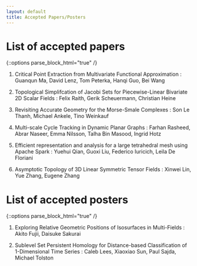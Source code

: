 ```yaml
---
layout: default
title: Accepted Papers/Posters
---
```


# List of accepted papers

{::options parse_block_html="true" /}

1. Critical Point Extraction from Multivariate Functional Approximation
: Guanqun Ma, David Lenz, Tom Peterka, Hanqi Guo, Bei Wang

2. Topological Simplifcation of Jacobi Sets for Piecewise-Linear Bivariate 2D Scalar Fields
: Felix Raith, Gerik Scheuermann, Christian Heine

3. Revisiting Accurate Geometry for the Morse-Smale Complexes
: Son Le Thanh, Michael Ankele, Tino Weinkauf

4. Multi-scale Cycle Tracking in Dynamic Planar Graphs
: Farhan Rasheed, Abrar Naseer, Emma Nilsson, Talha Bin Masood, Ingrid Hotz

5. Efficient representation and analysis for a large tetrahedral mesh using Apache Spark
: Yuehui Qian, Guoxi Liu, Federico Iuricich, Leila De Floriani

6. Asymptotic Topology of 3D Linear Symmetric Tensor Fields
: Xinwei Lin, Yue Zhang, Eugene Zhang

# List of accepted posters

{::options parse_block_html="true" /}

1. Exploring Relative Geometric Positions of Isosurfaces in Multi-Fields
: Akito Fujii, Daisuke Sakurai

2. Sublevel Set Persistent Homology for Distance-based Classification of 1-Dimensional Time Series
: Caleb Lees, Xiaoxiao Sun, Paul Sajda, Michael Tolston
